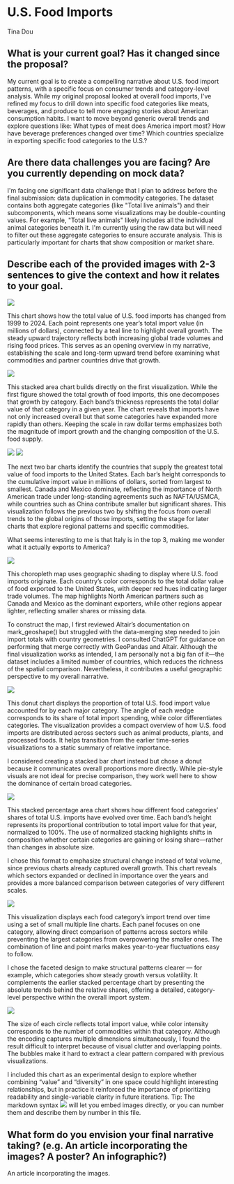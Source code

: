# U.S. Food Imports

Tina Dou

## What is your current goal? Has it changed since the proposal?

My current goal is to create a compelling narrative about U.S. food import patterns, with a specific focus on consumer trends and category-level analysis. While my original proposal looked at overall food imports, I've refined my focus to drill down into specific food categories like meats, beverages, and produce to tell more engaging stories about American consumption habits. I want to move beyond generic overall trends and explore questions like: What types of meat does America import most? How have beverage preferences changed over time? Which countries specialize in exporting specific food categories to the U.S.?

## Are there data challenges you are facing? Are you currently depending on mock data?

I'm facing one significant data challenge that I plan to address before the final submission: data duplication in commodity categories. The dataset contains both aggregate categories (like "Total live animals") and their subcomponents, which means some visualizations may be double-counting values. For example, "Total live animals" likely includes all the individual animal categories beneath it. I'm currently using the raw data but will need to filter out these aggregate categories to ensure accurate analysis. This is particularly important for charts that show composition or market share.

## Describe each of the provided images with 2-3 sentences to give the context and how it relates to your goal.

![](mock_visualizations/visualization1.png)

This chart shows how the total value of U.S. food imports has changed from 1999 to 2024. 
Each point represents one year’s total import value (in millions of dollars), connected by a teal line to highlight overall growth. 
The steady upward trajectory reflects both increasing global trade volumes and rising food prices. 
This serves as an opening overview in my narrative, establishing the scale and long-term upward trend before examining what commodities and partner countries drive that growth.

![](mock_visualizations/visualization2.png)

This stacked area chart builds directly on the first visualization. 
While the first figure showed the total growth of food imports, this one decomposes that growth by category. 
Each band’s thickness represents the total dollar value of that category in a given year. 
The chart reveals that imports have not only increased overall but that some categories have expanded more rapidly than others. 
Keeping the scale in raw dollar terms emphasizes both the magnitude of import growth and the changing composition of the U.S. food supply.

![](mock_visualizations/visualization3a.png)
![](mock_visualizations/visualization3b.png)

The next two bar charts identify the countries that supply the greatest total value of food imports to the United States. 
Each bar’s height corresponds to the cumulative import value in millions of dollars, sorted from largest to smallest. 
Canada and Mexico dominate, reflecting the importance of North American trade under long-standing agreements such as NAFTA/USMCA, while countries such as China contribute smaller but significant shares. 
This visualization follows the previous two by shifting the focus from overall trends to the global origins of those imports, setting the stage for later charts that explore regional patterns and specific commodities.

What seems interesting to me is that Italy is in the top 3, making me wonder what it actually exports to America?

![](mock_visualizations/visualization4.png)

This choropleth map uses geographic shading to display where U.S. food imports originate. 
Each country’s color corresponds to the total dollar value of food exported to the United States, with deeper red hues indicating larger trade volumes. 
The map highlights North American partners such as Canada and Mexico as the dominant exporters, while other regions appear lighter, reflecting smaller shares or missing data.

To construct the map, I first reviewed Altair’s documentation on mark_geoshape() but struggled with the data-merging step needed to join import totals with country geometries. 
I consulted ChatGPT for guidance on performing that merge correctly with GeoPandas and Altair. 
Although the final visualization works as intended, I am personally not a big fan of it—the dataset includes a limited number of countries, which reduces the richness of the spatial comparison. 
Nevertheless, it contributes a useful geographic perspective to my overall narrative.

![](mock_visualizations/visualization5.png)

This donut chart displays the proportion of total U.S. food import value accounted for by each major category. 
The angle of each wedge corresponds to its share of total import spending, while color differentiates categories. 
The visualization provides a compact overview of how U.S. food imports are distributed across sectors such as animal products, plants, and processed foods. 
It helps transition from the earlier time-series visualizations to a static summary of relative importance.

I considered creating a stacked bar chart instead but chose a donut because it communicates overall proportions more directly. 
While pie-style visuals are not ideal for precise comparison, they work well here to show the dominance of certain broad categories.

![](mock_visualizations/visualization6.png)

This stacked percentage area chart shows how different food categories’ shares of total U.S. imports have evolved over time. 
Each band’s height represents its proportional contribution to total import value for that year, normalized to 100%. 
The use of normalized stacking highlights shifts in composition whether certain categories are gaining or losing share—rather than changes in absolute size.

I chose this format to emphasize structural change instead of total volume, since previous charts already captured overall growth. 
This chart reveals which sectors expanded or declined in importance over the years and provides a more balanced comparison between categories of very different scales.

![](mock_visualizations/visualization7.png)

This visualization displays each food category’s import trend over time using a set of small multiple line charts. 
Each panel focuses on one category, allowing direct comparison of patterns across sectors while preventing the largest categories from overpowering the smaller ones. 
The combination of line and point marks makes year-to-year fluctuations easy to follow.

I chose the faceted design to make structural patterns clearer — for example, which categories show steady growth versus volatility. 
It complements the earlier stacked percentage chart by presenting the absolute trends behind the relative shares, offering a detailed, category-level perspective within the overall import system.

![](mock_visualizations/visualization8.png)

The size of each circle reflects total import value, while color intensity corresponds to the number of commodities within that category. 
Although the encoding captures multiple dimensions simultaneously, I found the result difficult to interpret because of visual clutter and overlapping points. 
The bubbles make it hard to extract a clear pattern compared with previous visualizations.

I included this chart as an experimental design to explore whether combining “value” and “diversity” in one space could highlight interesting relationships, 
but in practice it reinforced the importance of prioritizing readability and single-variable clarity in future iterations.
Tip: The markdown syntax ![](image-name.png) will let you embed images directly, or you can number them and describe them by number in this file.

## What form do you envision your final narrative taking? (e.g. An article incorporating the images? A poster? An infographic?)

An article incorporating the images.